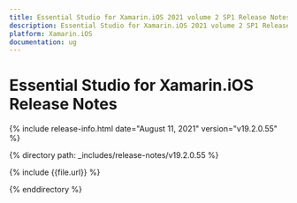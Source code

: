 ```yaml
---
title: Essential Studio for Xamarin.iOS 2021 volume 2 SP1 Release Notes  
description: Essential Studio for Xamarin.iOS 2021 volume 2 SP1 Release Notes  
platform: Xamarin.iOS
documentation: ug
---
```


# Essential Studio for Xamarin.iOS  Release Notes  

{% include release-info.html date="August 11, 2021"  version="v19.2.0.55" %} 


{% directory path: _includes/release-notes/v19.2.0.55 %}

{% include {{file.url}} %}

{% enddirectory %}